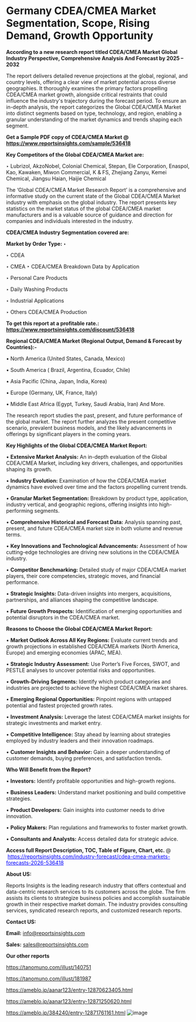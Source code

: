 # Germany CDEA/CMEA Market Segmentation, Scope, Rising Demand, Growth Opportunity 

<strong>According to a new research report titled CDEA/CMEA Market Global Industry Perspective, Comprehensive Analysis And Forecast by 2025 – 2032</strong>

The report delivers detailed revenue projections at the global, regional, and country levels, offering a clear view of market potential across diverse geographies. It thoroughly examines the primary factors propelling CDEA/CMEA market growth, alongside critical restraints that could influence the industry's trajectory during the forecast period. To ensure an in-depth analysis, the report categorizes the Global CDEA/CMEA Market into distinct segments based on type, technology, and region, enabling a granular understanding of the market dynamics and trends shaping each segment.

<strong>Get a Sample PDF copy of CDEA/CMEA Market </strong><strong>@<a href=https://www.reportsinsights.com/sample/536418 style=color:#0000ff;> https://www.reportsinsights.com/sample/536418</a></strong></font>

<strong>Key Competitors of the Global CDEA/CMEA Market are:</strong>

‣ Lubrizol, AkzoNobel, Colonial Chemical, Stepan, Ele Corporation, Enaspol, Kao, Kawaken, Miwon Commercial, K & FS, Zhejiang Zanyu, Kemei Chemical, Jiangsu Haian, Haijie Chemical

The ‘Global CDEA/CMEA Market Research Report’ is a comprehensive and informative study on the current state of the Global CDEA/CMEA Market industry with emphasis on the global industry. The report presents key statistics on the market status of the global CDEA/CMEA market manufacturers and is a valuable source of guidance and direction for companies and individuals interested in the industry.

<strong>CDEA/CMEA Industry Segmentation covered are:</strong>

<strong>Market by Order Type: </strong>
‣ 

‣ CDEA

‣ CMEA
‣ CDEA/CMEA Breakdown Data by Application

‣ Personal Care Products

‣ Daily Washing Products

‣ Industrial Applications

‣ Others
CDEA/CMEA Production

<strong>To get this report at a profitable rate.: <a href=https://www.reportsinsights.com/discount/536418 style=color:#0000ff;>https://www.reportsinsights.com/discount/536418</a></strong></font>

<strong>Regional CDEA/CMEA Market (Regional Output, Demand &amp; Forecast by Countries):-</strong>

• North America (United States, Canada, Mexico)

• South America ( Brazil, Argentina, Ecuador, Chile)

• Asia Pacific (China, Japan, India, Korea)

• Europe (Germany, UK, France, Italy)

• Middle East Africa (Egypt, Turkey, Saudi Arabia, Iran) And More.

The research report studies the past, present, and future performance of the global market. The report further analyzes the present competitive scenario, prevalent business models, and the likely advancements in offerings by significant players in the coming years.

<strong>Key Highlights of the Global CDEA/CMEA Market Report:</strong>

• <strong>Extensive Market Analysis:</strong> An in-depth evaluation of the Global CDEA/CMEA Market, including key drivers, challenges, and opportunities shaping its growth.

• <strong>Industry Evolution:</strong> Examination of how the CDEA/CMEA market dynamics have evolved over time and the factors propelling current trends.

• <strong>Granular Market Segmentation:</strong> Breakdown by product type, application, industry vertical, and geographic regions, offering insights into high-performing segments.

• <strong>Comprehensive Historical and Forecast Data:</strong> Analysis spanning past, present, and future CDEA/CMEA market size in both volume and revenue terms.

• <strong>Key Innovations and Technological Advancements:</strong> Assessment of how cutting-edge technologies are driving new solutions in the CDEA/CMEA industry.

• <strong>Competitor Benchmarking:</strong> Detailed study of major CDEA/CMEA market players, their core competencies, strategic moves, and financial performance.

• <strong>Strategic Insights:</strong> Data-driven insights into mergers, acquisitions, partnerships, and alliances shaping the competitive landscape.

• <strong>Future Growth Prospects:</strong> Identification of emerging opportunities and potential disruptors in the CDEA/CMEA market.

<strong>Reasons to Choose the Global CDEA/CMEA Market Report:</strong>

• <strong>Market Outlook Across All Key Regions:</strong> Evaluate current trends and growth projections in established CDEA/CMEA markets (North America, Europe) and emerging economies (APAC, MEA).

• <strong>Strategic Industry Assessment:</strong> Use Porter’s Five Forces, SWOT, and PESTLE analyses to uncover potential risks and opportunities.

• <strong>Growth-Driving Segments:</strong> Identify which product categories and industries are projected to achieve the highest CDEA/CMEA market shares.

• <strong>Emerging Regional Opportunities:</strong> Pinpoint regions with untapped potential and fastest projected growth rates.

• <strong>Investment Analysis:</strong> Leverage the latest CDEA/CMEA market insights for strategic investments and market entry.

• <strong>Competitive Intelligence:</strong> Stay ahead by learning about strategies employed by industry leaders and their innovation roadmaps.

• <strong>Customer Insights and Behavior:</strong> Gain a deeper understanding of customer demands, buying preferences, and satisfaction trends.

<strong>Who Will Benefit from the Report?</strong>

• <strong>Investors:</strong> Identify profitable opportunities and high-growth regions.

• <strong>Business Leaders:</strong> Understand market positioning and build competitive strategies.

• <strong>Product Developers:</strong> Gain insights into customer needs to drive innovation.

• <strong>Policy Makers:</strong> Plan regulations and frameworks to foster market growth.

• <strong>Consultants and Analysts:</strong> Access detailed data for strategic advice.
</ul>
<strong>Access full Report Description, TOC, Table of Figure, Chart, etc. </strong>@  <a href=https://reportsinsights.com/industry-forecast/cdea-cmea-markets-forecasts-2026-536418 style=color:#0000ff;>https://reportsinsights.com/industry-forecast/cdea-cmea-markets-forecasts-2026-536418</a></font>

<strong><strong>About US</strong>:</strong>

Reports Insights is the leading research industry that offers contextual and data-centric research services to its customers across the globe. The firm assists its clients to strategize business policies and accomplish sustainable growth in their respective market domain. The industry provides consulting services, syndicated research reports, and customized research reports.

<strong>Contact US:</strong>

<p class=""""><b>Email:</b> <a href=mailto:info@reportsinsights.com>info@reportsinsights.com</a></p>
<p class=""""><b>Sales:</b> <a href=mailto:sales@reportsinsights.com>sales@reportsinsights.com</a></p>

<strong>Our other reports</strong>

<a href=https://tanomuno.com/illust/140751>https://tanomuno.com/illust/140751</a>

<a href=https://tanomuno.com/illust/181987>https://tanomuno.com/illust/181987</a>

<a href=https://ameblo.jp/aanar123/entry-12870623405.html>https://ameblo.jp/aanar123/entry-12870623405.html</a>

<a href=https://ameblo.jp/aanar123/entry-12871250620.html>https://ameblo.jp/aanar123/entry-12871250620.html</a>

<a href=https://ameblo.jp/384240/entry-12871761161.html>https://ameblo.jp/384240/entry-12871761161.html</a>
![image](https://github.com/user-attachments/assets/624788b3-eed6-46ea-bc62-1b86b02a8d0a)
